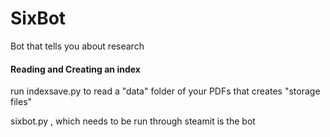 # SixBot
 Bot that tells you about research





#### Reading and Creating an index

run indexsave.py to read a "data" folder of your PDFs that creates "storage files"

sixbot.py , which needs to be run through steamit is the bot
